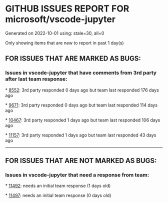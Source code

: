 
# GITHUB ISSUES REPORT FOR microsoft/vscode-jupyter


Generated on 2022-10-01 using: stale=30, all=0


Only showing items that are new to report in past 1 day(s)


## FOR ISSUES THAT ARE MARKED AS BUGS:


### Issues in vscode-jupyter that have comments from 3rd party after last team response:


\* [8552](https://github.com/microsoft/vscode-jupyter/issues/8552 "Add support for ipywidgets 8"): 3rd party responded 0 days ago but team last responded 176 days ago

\* [9671](https://github.com/microsoft/vscode-jupyter/issues/9671 "KeyboardInterrupt interrupts my code on its own"): 3rd party responded 0 days ago but team last responded 114 days ago

\* [10467](https://github.com/microsoft/vscode-jupyter/issues/10467 "Truncated stacktraces illegible in text editor"): 3rd party responded 1 days ago but team last responded 106 days ago

\* [11157](https://github.com/microsoft/vscode-jupyter/issues/11157 "Getting Pylance reportMissingImports when using Remote SSH with Jupyter Server: Remote"): 3rd party responded 1 days ago but team last responded 43 days ago

---

## FOR ISSUES THAT ARE NOT MARKED AS BUGS:


### Issues in vscode-jupyter that need a response from team:


\* [11492](https://github.com/microsoft/vscode-jupyter/issues/11492 "Confusing &quot;Invalid URI specified&quot; UX while connecting to server"): needs an initial team response (1 days old)

\* [11497](https://github.com/microsoft/vscode-jupyter/issues/11497 "reconsider adding an option to control the font size of tensorboard interface"): needs an initial team response (0 days old)
